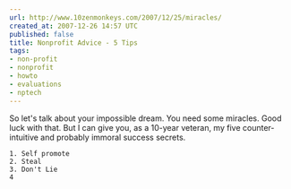 ```yaml
---
url: http://www.10zenmonkeys.com/2007/12/25/miracles/
created_at: 2007-12-26 14:57 UTC
published: false
title: Nonprofit Advice - 5 Tips
tags:
- non-profit
- nonprofit
- howto
- evaluations
- nptech
---
```


So let's talk about your impossible dream. You need some miracles. Good luck with that. But I can give you, as a 10-year veteran, my five counter-intuitive and probably immoral success secrets.

    1. Self promote
    2. Steal
    3. Don't Lie
    4
